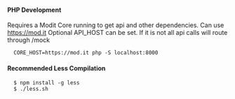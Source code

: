 #### PHP Development
Requires a Modit Core running to get api and other dependencies. Can use https://mod.it
Optional API_HOST can be set. If it is not all api calls will route through /mock
```
  CORE_HOST=https://mod.it php -S localhost:8000
```
#### Recommended Less Compilation

```
  $ npm install -g less
  $ ./less.sh
```